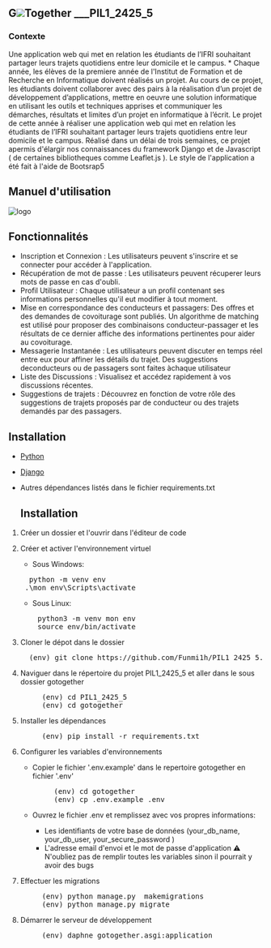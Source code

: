 ## G![](https://maps.google.com/mapfiles/ms/icons/green-dot.png)Together  ___PIL1_2425_5

### Contexte  
Une application web qui met en relation les étudiants de l’IFRI souhaitant partager leurs trajets quotidiens entre leur domicile et le campus. *
Chaque année, les élèves de la premiere année de l'Institut de Formation et de Recherche en Informatique doivent réalisés un projet. Au cours de ce projet, les étudiants doivent collaborer avec des pairs à la réalisation d’un projet de développement d’applications, mettre en oeuvre une solution informatique en utilisant les outils et techniques apprises et communiquer les démarches, résultats et limites d’un projet en informatique à l’écrit. Le projet de cette année à réaliser une application web qui met en relation les étudiants de l’IFRI souhaitant partager leurs trajets quotidiens entre leur domicile et le campus. Réalisé dans un délai de trois semaines, ce projet  apermis d'élargir nos connaissances du framework Django et de Javascript ( de certaines bibliotheques comme Leaflet.js ). Le style de l'application a été fait à l'aide de Bootsrap5


## Manuel d'utilisation 

![logo](https://github.com/user-attachments/assets/ef71815c-ba95-46ac-ab1b-56f7dad50523)


## Fonctionnalités

* Inscription et Connexion : Les utilisateurs peuvent s'inscrire et se connecter  pour accéder à l'application.
* Récupération de mot de passe : Les utilisateurs peuvent récuperer leurs mots de passe en cas d'oubli.
* Profil Utilisateur : Chaque utilisateur a un profil contenant ses informations personnelles qu'il eut modifier à tout moment.
* Mise en correspondance des conducteurs et passagers: Des offres et des demandes de covoiturage sont publiés. Un algorithme de matching est utilisé pour proposer des combinaisons conducteur-passager et les résultats de ce dernier affiche des informations pertinentes pour aider au covoiturage.
* Messagerie Instantanée : Les utilisateurs peuvent discuter en temps réel entre eux pour affiner les détails du trajet. Des suggestions deconducteurs ou de passagers sont faites àchaque utilisateur
* Liste des Discussions : Visualisez et accédez rapidement à vos discussions récentes.
* Suggestions de trajets : Découvrez en fonction de votre rôle des suggestions de trajets proposés par de conducteur ou des trajets demandés par des passagers.

## Installation 
- [Python](https://www.python.org/downloads/)
- [Django](https://www.djangoproject.com/)
- Autres dépendances listés dans le fichier requirements.txt

     ## Installation
1.  Créer un dossier et l'ouvrir dans l'éditeur de code
2.  Créer et activer l'environnement virtuel
    - Sous Windows:
    <pre>
      python -m venv env
     .\mon_env\Scripts\activate
    </pre>
    - Sous Linux:
    <pre>
        python3 -m venv mon env
        source env/bin/activate
    </pre>
  3. Cloner le dépot dans le dossier
     <pre>
       (env) git clone https://github.com/Funmi1h/PIL1_2425_5.git
     </pre>
  4. Naviguer dans le répertoire du projet PIL1_2425_5 et aller dans le sous dossier gotogether
     <pre>
          (env) cd PIL1_2425_5
          (env) cd gotogether
     </pre>

  5. Installer les dépendances
     <pre>
          (env) pip install -r requirements.txt
     </pre>
   6. Configurer les variables d'environnements 
       *  Copier le fichier '.env.example' dans le repertoire gotogether en fichier '.env'
          <pre>
               (env) cd gotogether
               (env) cp .env.example .env
          </pre>
          
       * Ouvrez le fichier .env et remplissez avec vos propres informations:
         - Les identifiants de votre base de données (your_db_name, your_db_user, your_secure_password )
         - L'adresse email d'envoi et le mot de passe d'application
     ⚠️ N'oubliez pas de remplir toutes les variables sinon il pourrait y avoir des bugs

7. Effectuer les migrations

   
   <pre>
        (env) python manage.py  makemigrations
        (env) python manage.py migrate
   </pre>

   
8. Démarrer le serveur de développement
   
   <pre>
        (env) daphne gotogether.asgi:application 
   </pre>
     
